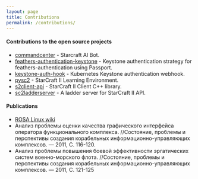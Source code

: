 ```yaml
---
layout: page
title: Contributions
permalink: /contributions/
---
```

#### Contributions to the open source projects
* [commandcenter](https://github.com/davechurchill/commandcenter/commits?author=alkurbatov) - Starcraft AI Bot.
* [feathers-authentication-keystone](https://github.com/virtuozzo/feathers-authentication-keystone/commits?author=alkurbatov) - Keystone authentication strategy for feathers-authentication using Passport.
* [keystone-auth-hook](https://github.com/virtuozzo/keystone-auth-hook/commits?author=alkurbatov) - Kubernetes Keystone authentication webhook.
* [pysc2](https://github.com/deepmind/pysc2/commits?author=alkurbatov) - StarCraft II Learning Environment.
* [s2client-api](https://github.com/Blizzard/s2client-api/commits?author=alkurbatov) - StarCraft II Client C++ library.
* [sc2ladderserver](https://github.com/Cryptyc/Sc2LadderServer/commits?author=alkurbatov) - A ladder server for StarCraft II API.

#### Publications
* [ROSA Linux wiki](http://wiki.rosalab.ru/ru/index.php/Служебная:Вклад/AL---)
* Анализ проблемы оценки качества графического интерфейса оператора функционального комплекса. //Состояние, проблемы и перспективы создания корабельных информационно-управляющих комплексов. — 2011, С. 116-120.
* Анализ проблемы повышения боевой эффективности эргатических систем военно-морского флота. //Состояние, проблемы и перспективы создания корабельных информационно-управляющих комплексов. — 2011, С. 121-125